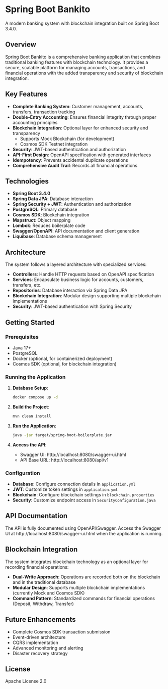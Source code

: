 # Spring Boot Bankito

A modern banking system with blockchain integration built on Spring Boot 3.4.0.

## Overview

Spring Boot Bankito is a comprehensive banking application that combines traditional banking features with blockchain technology. It provides a secure, scalable platform for managing accounts, transactions, and financial operations with the added transparency and security of blockchain integration.

## Key Features

- **Complete Banking System**: Customer management, accounts, transfers, transaction tracking
- **Double-Entry Accounting**: Ensures financial integrity through proper accounting principles
- **Blockchain Integration**: Optional layer for enhanced security and transparency
  - Supports Mock Blockchain (for development)
  - Cosmos SDK Testnet integration
- **Security**: JWT-based authentication and authorization
- **API-First Design**: OpenAPI specification with generated interfaces
- **Idempotency**: Prevents accidental duplicate operations
- **Comprehensive Audit Trail**: Records all financial operations

## Technologies

- **Spring Boot 3.4.0**
- **Spring Data JPA**: Database interaction
- **Spring Security + JWT**: Authentication and authorization
- **PostgreSQL**: Primary database
- **Cosmos SDK**: Blockchain integration
- **Mapstruct**: Object mapping
- **Lombok**: Reduces boilerplate code
- **Swagger/OpenAPI**: API documentation and client generation
- **Liquibase**: Database schema management

## Architecture

The system follows a layered architecture with specialized services:

- **Controllers**: Handle HTTP requests based on OpenAPI specification
- **Services**: Encapsulate business logic for accounts, customers, transfers, etc.
- **Repositories**: Database interaction via Spring Data JPA
- **Blockchain Integration**: Modular design supporting multiple blockchain implementations
- **Security**: JWT-based authentication with Spring Security

## Getting Started

### Prerequisites

- Java 17+
- PostgreSQL
- Docker (optional, for containerized deployment)
- Cosmos SDK (optional, for blockchain integration)

### Running the Application

1. **Database Setup**:
   ```bash
   docker compose up -d
   ```

2. **Build the Project**:
   ```bash
   mvn clean install
   ```

3. **Run the Application**:
   ```bash
   java -jar target/spring-boot-boilerplate.jar
   ```

4. **Access the API**:
   - Swagger UI: http://localhost:8080/swagger-ui.html
   - API Base URL: http://localhost:8080/api/v1

### Configuration

- **Database**: Configure connection details in `application.yml`
- **JWT**: Customize token settings in `application.yml`
- **Blockchain**: Configure blockchain settings in `blockchain.properties`
- **Security**: Customize endpoint access in `SecurityConfiguration.java`

## API Documentation

The API is fully documented using OpenAPI/Swagger. Access the Swagger UI at http://localhost:8080/swagger-ui.html when the application is running.

## Blockchain Integration

The system integrates blockchain technology as an optional layer for recording financial operations:

- **Dual-Write Approach**: Operations are recorded both on the blockchain and in the traditional database
- **Modular Design**: Supports multiple blockchain implementations (currently Mock and Cosmos SDK)
- **Command Pattern**: Standardized commands for financial operations (Deposit, Withdraw, Transfer)

## Future Enhancements

- Complete Cosmos SDK transaction submission
- Event-driven architecture
- CQRS implementation
- Advanced monitoring and alerting
- Disaster recovery strategy

## License

Apache License 2.0
